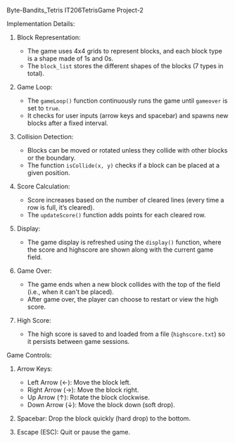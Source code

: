 Byte-Bandits_Tetris
IT206TetrisGame Project-2

Implementation Details:
1. Block Representation:
   - The game uses 4x4 grids to represent blocks, and each block type is a shape made of 1s and 0s.
   - The `block_list` stores the different shapes of the blocks (7 types in total).

2. Game Loop:
   - The `gameLoop()` function continuously runs the game until `gameover` is set to `true`.
   - It checks for user inputs (arrow keys and spacebar) and spawns new blocks after a fixed interval.

3. Collision Detection:
   - Blocks can be moved or rotated unless they collide with other blocks or the boundary.
   - The function `isCollide(x, y)` checks if a block can be placed at a given position.

4. Score Calculation:
   - Score increases based on the number of cleared lines (every time a row is full, it’s cleared).
   - The `updateScore()` function adds points for each cleared row.

5. Display:
   - The game display is refreshed using the `display()` function, where the score and highscore are shown along with the current game field.

6. Game Over:
   - The game ends when a new block collides with the top of the field (i.e., when it can't be placed).
   - After game over, the player can choose to restart or view the high score.

7. High Score:
   - The high score is saved to and loaded from a file (`highscore.txt`) so it persists between game sessions.
  




Game Controls:
1. Arrow Keys:
   - Left Arrow (←): Move the block left.
   - Right Arrow (→): Move the block right.
   - Up Arrow (↑): Rotate the block clockwise.
   - Down Arrow (↓): Move the block down (soft drop).

2. Spacebar: Drop the block quickly (hard drop) to the bottom.

3. Escape (ESC): Quit or pause the game.
